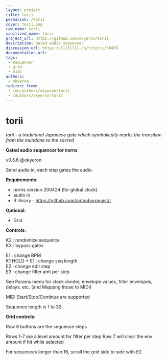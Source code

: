 ```yaml
---
layout: project
title: torii
permalink: /torii
cover: torii.png
raw_name: torii
sanitized_name: torii
project_url: https://github.com/okyeron/torii
description: gated audio sequencer
discussion_url: https://llllllll.co/t/torii/30476
documentation_url: 
tags:
 - sequencer
 - grid
 - midi
authors:
 - okyeron
redirect_from:
 - /en/authors/okyeron/torii
 - /authors/okyeron/torii
---
```

# torii

*torii - a traditional Japanese gate which symbolically marks the transition from the mundane to the sacred*

__Gated audio sequencer for norns__

v0.5.6 @okyeron

Send audio in, each step gates the audio.


__Requirements:__
  * norns version 200424 (for global clock)
  * audio in
  * R library - https://github.com/antonhornquist/r

__Optional:__
  * Grid


__Controls:__  

K2 : randomize sequence  
K3 : bypass gates  

E1 : change BPM  
K1 HOLD + E1 : change seq length  
E2 : change edit step  
E3 : change filter amt per step  

See Params menu for clock divider, envelope values, filter envelopes, delays, etc.  (and Mapping those to MIDI)

MIDI Start/Stop/Continue are supported

Sequence length is 1 to 32.  

__Grid controls:__

Row 8 buttons are the sequence steps

Rows 1-7 are a level amount for filter per step
Row 7 will clear the env amount if hit while selected

For sequences longer than 16, scroll the grid side to side with E2


